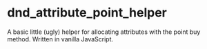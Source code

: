 # dnd_attribute_point_helper
A basic little (ugly) helper for allocating attributes with the point buy method. Written in vanilla JavaScript.
